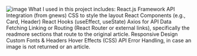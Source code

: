 ![image](https://github.com/user-attachments/assets/710811e7-c230-4127-a6c1-8c4dcd97b96e)
What I used in this project includes: 
React.js Framework
API Integration (from gnews)
CSS to style the layout
React Components (e.g., Card, Header)
React Hooks (useEffect, useState)
Axios for API Data Fetching
Linking or Routing (React Router or external links), specifically the readmore sections that route to the original article. 
Responsive Design
Custom Fonts & Headers
Hover Effects (CSS)
API Error Handling, in case an image is not returned or an article. 
